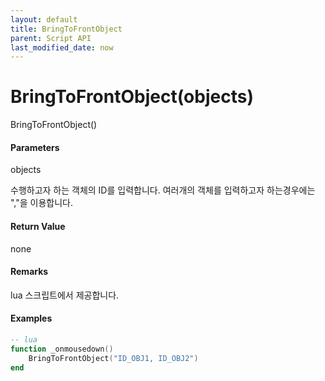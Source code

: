 ```yaml
---
layout: default
title: BringToFrontObject
parent: Script API
last_modified_date: now
---
```

# BringToFrontObject\(objects\)

BringToFrontObject\(\)

#### Parameters

objects

수행하고자 하는 객체의 ID를 입력합니다. 여러개의 객체를 입력하고자 하는경우에는 ","을 이용합니다.

#### Return Value

none

#### Remarks

lua 스크립트에서 제공합니다.

#### Examples



```lua
-- lua
function _onmousedown()
    BringToFrontObject("ID_OBJ1, ID_OBJ2")
end
```






